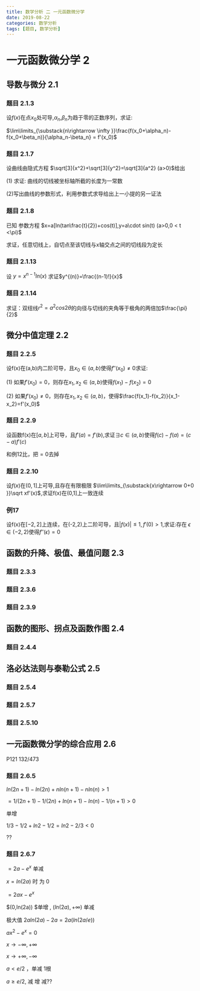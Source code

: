 ```yaml
---
title: 数学分析 二 一元函数微分学
date: 2019-08-22
categories: 数学分析
tags: [题目, 数学分析]
---
```


# 一元函数微分学 2

## 导数与微分 2.1

### 题目 2.1.3

设$f(x)$在点$x_0$处可导,$\alpha_n$,$\beta_n$为趋于零的正数序列，求证:

$\lim\limits_{\substack{n\rightarrow \infty }}\frac{f(x_0+\alpha_n)-f(x_0+\beta_n)}{\alpha_n-\beta_n} = f'(x_0)$

<!-- more -->

### 题目 2.1.7

设曲线由隐式方程 $\sqrt[3]{x^2}+\sqrt[3]{y^2}=\sqrt[3]{a^2} (a>0)$给出

(1) 求证: 曲线的切线被坐标轴所截的长度为一常数

(2)写出曲线的参数形式，利用参数式求导给出上一小提的另一证法

### 题目 2.1.8

已知 参数方程 $x=a[ln(tan\frac{t}{2})+cos(t)],y=a\cdot sin(t) (a>0,0 < t <\pi)$

求证，任意切线上，自切点至该切线与x轴交点之间的切线段为定长

### 题目 2.1.13

设 $y=x^{n-1}ln(x)$ 求证$y^{(n)}=\frac{(n-1)!}{x}$

### 题目 2.1.14

求证：双纽线$r^2=a^2 cos 2\theta$的向径与切线的夹角等于极角的两倍加$\frac{\pi}{2}$

## 微分中值定理 2.2

### 题目 2.2.5

设f(x)在(a,b)内二阶可导，且$x_0 \in (a,b)$使得$f''(x_0)\neq 0$求证:

(1) 如果$f'(x_0)=0$，则存在$x_1,x_2\in(a,b)$使得$f(x_1)-f(x_2)=0$

(2) 如果$f'(x_0)\neq0$，则存在$x_1,x_2\in(a,b)$，使得$\frac{f(x_1)-f(x_2)}{x_1-x_2}=f'(x_0)$

### 题目 2.2.9

设函数f(x)在$[a,b]$上可导，且$f'(a)=f'(b)$,求证$\exists c\in(a,b)$使得$f(c)-f(a)=(c-a)f'(c)$

和例12比，把$=0$去掉

### 题目 2.2.10

设$f(x)$在$(0,1]$上可导,且存在有限极限 $\lim\limits_{\substack{x\rightarrow 0+0 }}\sqrt xf'(x)$,求证f(x)在(0,1]上一致连续

### 例17

设f(x)在$[-2,2]$上连续，在(-2,2)上二阶可导，且$|f(x)|\leq 1,f'(0) > 1$,求证:存在 $\epsilon \in (-2,2)$使得$f''(\epsilon) = 0$

## 函数的升降、极值、最值问题 2.3

### 题目 2.3.3

### 题目 2.3.6

### 题目 2.3.9

## 函数的图形、拐点及函数作图 2.4

### 题目 2.4.4

## 洛必达法则与泰勒公式 2.5

### 题目 2.5.4

### 题目 2.5.7

### 题目 2.5.10

## 一元函数微分学的综合应用 2.6

P121 132/473

### 题目 2.6.5

$ln(2n+1)-ln(2n)+n ln(n+1) - n ln(n) > 1$

$= 1/(2n+1) - 1/(2n) + ln(n+1)-ln(n) - 1/(n+1) > 0$

单增

$1/3 - 1/2 + ln2 - 1/2 = ln2 - 2/3 < 0$

??

### 题目 2.6.7

$= 2a - e^x$ 单减

$x= ln(2a)$ 时 为 0

$= 2ax-e^x$

$(0,ln(2a)) $单增 , $(ln(2a),+\infty)$ 单减

极大值 $2aln(2a) - 2a = 2a(ln(2a/e))$

$ax^2-e^x = 0$

$x \to -\infty , +\infty$

$x \to +\infty , -\infty$

$a < e/2$ ，单减 1根

$a \ge e/2$, 减 增 减??

